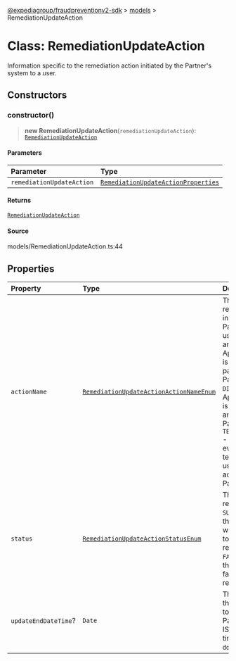 [@expediagroup/fraudpreventionv2-sdk](../../index.md) > [models](../index.md) > RemediationUpdateAction

# Class: RemediationUpdateAction

Information specific to the remediation action initiated by the Partner\'s system to a user.

## Constructors

### constructor()

> **new RemediationUpdateAction**(`remediationUpdateAction`): [`RemediationUpdateAction`](class.RemediationUpdateAction.md)

#### Parameters

| Parameter                 | Type                                                                                                |
| :------------------------ | :-------------------------------------------------------------------------------------------------- |
| `remediationUpdateAction` | [`RemediationUpdateActionProperties`](../interfaces/interface.RemediationUpdateActionProperties.md) |

#### Returns

[`RemediationUpdateAction`](class.RemediationUpdateAction.md)

#### Source

models/RemediationUpdateAction.ts:44

## Properties

| Property             | Type                                                                                                           | Description                                                                                                                                                                                                                                                                                                                                                                                                                                                                                |
| :------------------- | :------------------------------------------------------------------------------------------------------------- | :----------------------------------------------------------------------------------------------------------------------------------------------------------------------------------------------------------------------------------------------------------------------------------------------------------------------------------------------------------------------------------------------------------------------------------------------------------------------------------------- |
| `actionName`         | [`RemediationUpdateActionActionNameEnum`](../type-aliases/type-alias.RemediationUpdateActionActionNameEnum.md) | The categorized remediation action initiated by the Partner\'\'s system to a user. Possible values are: - `PASSWORD_RESET` - Applicable if this event is the result of a password reset by the Partner\'\'s system. - `DISABLE_ACCOUNT` - Applicable if this event is the result of disabling an account by the Partner\'\'s system. - `TERMINATE_ALL_SESSIONS` - Applicable if this event is the result of terminating all active user sessions of an account by the Partner\'\'s system. |
| `status`             | [`RemediationUpdateActionStatusEnum`](../type-aliases/type-alias.RemediationUpdateActionStatusEnum.md)         | The status of the remediation action. - `SUCCESS` - Applicable if the Partner\'\'s system was successfully able to perform the remediation action. - `FAILED` - Applicable if the Partner\'\'s system failed to perform the remediation action.                                                                                                                                                                                                                                            |
| `updateEndDateTime`? | `Date`                                                                                                         | The local date and time the remediation action to a user ended in the Partner\'s system, in ISO-8061 date and time format `yyyy-MM-ddTHH:mm:ss.SSSZ`.                                                                                                                                                                                                                                                                                                                                      |
